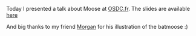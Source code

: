 Today I presented a talk about Moose at [OSDC.fr](http://osdc.fr). The slides are available [here](http://franck.lumberjaph.net/blog/slides/Introduction_a_Moose.pdf)

And big thanks to my friend [Morgan](http://www.bwoup.com) for his illustration of the batmoose :)
